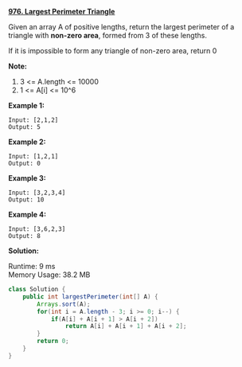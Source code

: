 **[976. Largest Perimeter Triangle](https://leetcode.com/problems/largest-perimeter-triangle/)**

Given an array A of positive lengths, return the largest perimeter of a triangle with **non-zero area**, formed from 3 of these lengths.

If it is impossible to form any triangle of non-zero area, return 0

**Note:**

1. 3 <= A.length <= 10000
2. 1 <= A[i] <= 10^6

**Example 1:**

```
Input: [2,1,2]
Output: 5
```

**Example 2:**

```
Input: [1,2,1]
Output: 0
```

**Example 3:**

```
Input: [3,2,3,4]
Output: 10
```

**Example 4:**

```
Input: [3,6,2,3]
Output: 8
```

**Solution:**

Runtime: 9 ms<br/>
Memory Usage: 38.2 MB

```java
class Solution {
    public int largestPerimeter(int[] A) {
        Arrays.sort(A);
        for(int i = A.length - 3; i >= 0; i--) {
            if(A[i] + A[i + 1] > A[i + 2])
                return A[i] + A[i + 1] + A[i + 2];
        }
        return 0;
    }
}
```